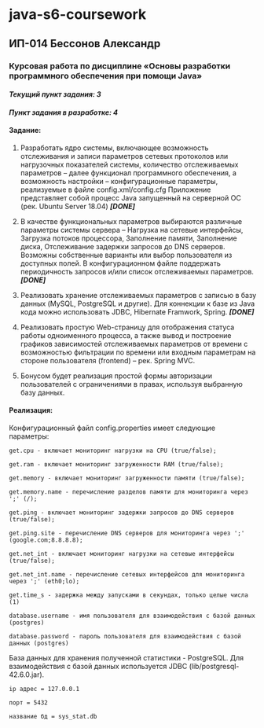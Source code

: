 # java-s6-coursework

## ИП-014 Бессонов Александр

### Курсовая работа по дисциплине «Основы разработки программного обеспечения при помощи Java»

  #### *Текущий пункт задания: **3*** 
  #### *Пункт задания в разработке: **4*** 

  #### Задание:
1. Разработать ядро системы, включающее возможность отслеживания и
записи параметров сетевых протоколов или нагрузочных показателей
системы, количество отслеживаемых параметров – далее функционал
программного обеспечения, а возможность настройки – конфигурационные
параметры, реализуемые в файле config.xml/config.cfg
Приложение представляет собой процесс Java запущенный на серверной ОС
(рек. Ubuntu Server 18.04) ***[DONE]***

2. В качестве функциональных параметров выбираются различные
параметры системы сервера – Нагрузка на сетевые интерфейсы, Загрузка
потоков процессора, Заполнение памяти, Заполнение диска,
Отслеживание задержки запросов до DNS серверов. Возможны
собственные варианты или выбор пользователя из доступных полей.
В конфигурационном файле поддержать периодичность запросов и/или
список отслеживаемых параметров. ***[DONE]***

3. Реализовать хранение отслеживаемых параметров с записью в базу
данных (MySQL, PostgreSQL и другие). Для коннекции к базе из Java кода
можно использовать JDBC, Hibernate Framwork, Spring. ***[DONE]***

4. Реализовать простую Web-страницу для отображения статуса работы
одноименного процесса, а также вывод и построение графиков зависимостей
отслеживаемых параметров от времени с возможностью фильтрации по
времени или входным параметрам на стороне пользователя (frontend) – рек.
Spring MVC.

5. Бонусом будет реализация простой формы авторизации пользователей
с ограничениями в правах, используя выбранную базу данных.

  #### Реализация:
  
  Конфигурационный файл config.properties имеет следующие параметры:
  
    get.cpu - включает мониторинг нагрузки на CPU (true/false);
    
    get.ram - включает мониторинг загруженности RAM (true/false);
    
    get.memory - включает мониторинг загруженности памяти (true/false);
    
    get.memory.name - перечисление разделов памяти для мониторинга через ';' (/);
    
    get.ping - включает мониторинг задержки запросов до DNS серверов (true/false);
    
    get.ping.site - перечисление DNS серверов для мониторинга через ';' (google.com;8.8.8.8);
    
    get.net_int - включает мониторинг нагрузки на сетевые интерфейсы (true/false);
    
    get.net_int.name - перечисление сетевых интерфейсов для мониторинга через ';' (eth0;lo);
    
    get.time_s - задержка между запусками в секундах, только целые числа (1)

    database.username - имя пользователя для взаимодействия с базой данных (postgres)
    
    database.password - пароль пользователя для взаимодействия с базой данных (postgres)
    
    
  База данных для хранения полученной статистики - PostgreSQL. Для взаимодействия с базой данных используется JDBC (lib/postgresql-42.6.0.jar).
  
    ip адрес = 127.0.0.1
    
    порт = 5432
    
    название бд = sys_stat.db

